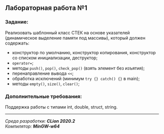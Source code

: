 ## Лабораторная работа №1
### Задание:
Реализовать шаблонный класс СТЕК на основе указателей 
(динамическое выделение памяти под массивы), который должен содержать:

- конструктор по умолчанию, конструктор копирования, конструктор со списком инициализации, деструктор;
- `operator=`;
- методы `push()`, `pop()`, `check_pop()` (взять элемент без изъятия);
- перенаправление вывода `<<`;
- обработка исключений (минимум `try {} catch() {}` в main);
- методы `empty()`, `size()`, `clear()`;

### Дополнительные требования:
Поддержка работы с типами int, double, struct, string.

------
*Среда разработки: **CLion 2020.2***  
*Компилятор: **MinGW-w64***
